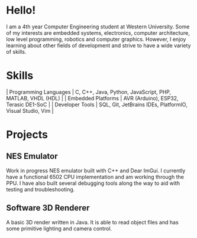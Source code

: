 # Hello!
I am a 4th year Computer Engineering student at Western University. Some of my interests are embedded systems, electronics, computer architecture, low level programming, robotics and computer graphics. However, I enjoy learning about other fields of development and strive to have a wide variety of skills.

# Skills
| Programming Languages | C, C++, Java, Python, JavaScript, PHP, MATLAB, VHDL (HDL) |
| Embedded Platforms | AVR (Arduino), ESP32, Terasic DE1-SoC |
| Developer Tools | SQL, Git, JetBrains IDEs, PlatformIO, Visual Studio, Vim |

# Projects
## NES Emulator
Work in progress NES emulator built with C++ and Dear ImGui. I currently have a functional 6502 CPU implementation and am working through the PPU. I have also built several debugging tools along the way to aid with testing and troubleshooting.

## Software 3D Renderer
A basic 3D render written in Java. It is able to read object files and has some primitive lighting and camera control.